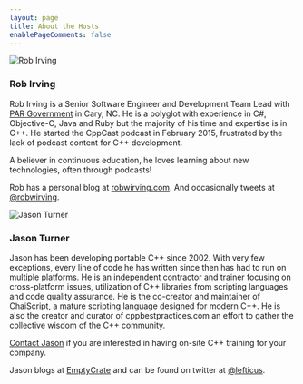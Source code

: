 ```yaml
---
layout: page
title: About the Hosts
enablePageComments: false 
---
```


![Rob Irving](rob-irving.jpg)

### Rob Irving ###

Rob Irving is a Senior Software Engineer and Development Team Lead with [PAR Government](http://www.pargovernment.com/) in Cary, NC. He is a polyglot with experience in C#, Objective-C, Java and Ruby but the majority of his time and expertise is in C++. He started the CppCast podcast in February 2015, frustrated by the lack of podcast content for C++ development.

A believer in continuous education, he loves learning about new technologies, often through podcasts!

Rob has a personal blog at [robwirving.com](http://www.robwirving.com). And occasionally tweets at [@robwirving](http://www.twitter.com/robwirving).

![Jason Turner](jason-turner.jpg)

### Jason Turner ###

Jason has been developing portable C++ since 2002. With very few exceptions, every line of code he has written since then has had to run on multiple platforms. He is an independent contractor and trainer focusing on cross-platform issues, utilization of C++ libraries from scripting languages and code quality assurance. He is the co-creator and maintainer of ChaiScript, a mature scripting language designed for modern C++. He is also the creator and curator of cppbestpractices.com an effort to gather the collective wisdom of the C++ community.

[Contact Jason](http://articles.emptycrate.com/contact.html) if you are interested in having on-site C++ training for your company.

Jason blogs at [EmptyCrate](http://articles.emptycrate.com/) and can be found on twitter at [@lefticus](https://twitter.com/lefticus).
